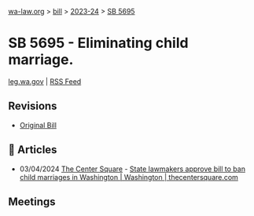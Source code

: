 [wa-law.org](/) > [bill](/bill/) > [2023-24](/bill/2023-24/) > [SB 5695](/bill/2023-24/sb/5695/)

# SB 5695 - Eliminating child marriage.
[leg.wa.gov](https://app.leg.wa.gov/billsummary?BillNumber=5695&Year=2023&Initiative=false) | [RSS Feed](./rss.xml)

## Revisions
* [Original Bill](1/)

## 📰 Articles
* 03/04/2024 [The Center Square](/org/the_center_square/) - [State lawmakers approve bill to ban child marriages in Washington | Washington | thecentersquare.com](https://www.thecentersquare.com/washington/article_d706e7ba-da73-11ee-94a5-7bd68d1be6ea.html#:~:text=Senate%20Bill%205695)

## Meetings